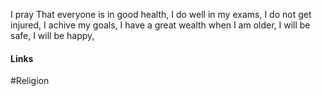 I pray
That everyone is in good health,
I do well in my exams,
I do not get injured,
I achive my goals,
I have a great wealth when I am older,
I will be safe,
I will be happy,


#### Links
#Religion 